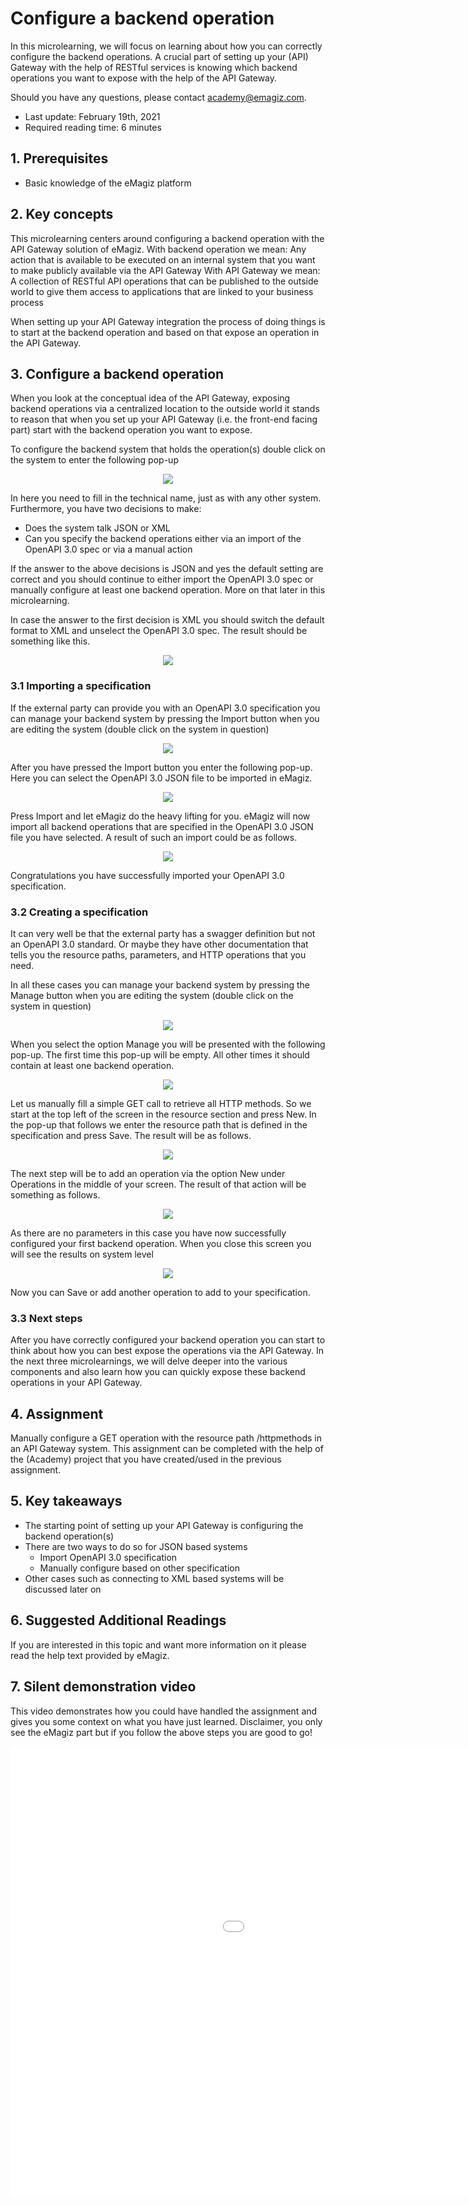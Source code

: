 # Configure a backend operation

In this microlearning, we will focus on learning about how you can correctly configure the backend operations.
A crucial part of setting up your (API) Gateway with the help of RESTful services is knowing which backend operations you want to expose with the help of the API Gateway.

Should you have any questions, please contact academy@emagiz.com.

- Last update: February 19th, 2021
- Required reading time: 6 minutes

## 1. Prerequisites
- Basic knowledge of the eMagiz platform

## 2. Key concepts
This microlearning centers around configuring a backend operation with the API Gateway solution of eMagiz.
With backend operation we mean: Any action that is available to be executed on an internal system that you want to make publicly available via the API Gateway
With API Gateway we mean: A collection of RESTful API operations that can be published to the outside world to give them access to applications that are linked to your business process

When setting up your API Gateway integration the process of doing things is to start at the backend operation and based on that expose an operation in the API Gateway.

## 3. Configure a backend operation

When you look at the conceptual idea of the API Gateway, exposing backend operations via a centralized location to the outside world 
it stands to reason that when you set up your API Gateway (i.e. the front-end facing part) start with the backend operation you want to expose. 

To configure the backend system that holds the operation(s) double click on the system to enter the following pop-up

<p align="center"><img src="../../img/microlearning/ml-configure-backend-operations--system-edit.png"></p>

In here you need to fill in the technical name, just as with any other system. Furthermore, you have two decisions to make:

- Does the system talk JSON or XML
- Can you specify the backend operations either via an import of the OpenAPI 3.0 spec or via a manual action

If the answer to the above decisions is JSON and yes the default setting are correct and you should continue to either import the OpenAPI 3.0 spec or manually configure at least one backend operation.
More on that later in this microlearning.

In case the answer to the first decision is XML you should switch the default format to XML and unselect the OpenAPI 3.0 spec. The result should be something like this.

<p align="center"><img src="../../img/microlearning/ml-configure-backend-operations--system-edit-xml-result.png"></p>

### 3.1 Importing a specification

If the external party can provide you with an OpenAPI 3.0 specification you can manage your backend system by pressing the Import button 
when you are editing the system (double click on the system in question)

<p align="center"><img src="../../img/microlearning/ml-configure-backend-operations--system-edit-manage.png"></p>

After you have pressed the Import button you enter the following pop-up. Here you can select the OpenAPI 3.0 JSON file to be imported in eMagiz.

<p align="center"><img src="../../img/microlearning/ml-configure-backend-operations--import-open-api-pop-up.png"></p>

Press Import and let eMagiz do the heavy lifting for you. eMagiz will now import all backend operations that are specified in the OpenAPI 3.0 JSON file you have selected. 
A result of such an import could be as follows.

<p align="center"><img src="../../img/microlearning/ml-configure-backend-operations--import-open-api-result.png"></p>

Congratulations you have successfully imported your OpenAPI 3.0 specification.

### 3.2 Creating a specification

It can very well be that the external party has a swagger definition but not an OpenAPI 3.0 standard. 
Or maybe they have other documentation that tells you the resource paths, parameters, and HTTP operations that you need. 

In all these cases you can manage your backend system by pressing the Manage button when you are editing the system (double click on the system in question)

<p align="center"><img src="../../img/microlearning/ml-configure-backend-operations--system-edit-manage.png"></p>

When you select the option Manage you will be presented with the following pop-up. The first time this pop-up will be empty. All other times it should contain at least one backend operation.

<p align="center"><img src="../../img/microlearning/ml-configure-backend--manage-pop-up.png"></p>

Let us manually fill a simple GET call to retrieve all HTTP methods. So we start at the top left of the screen in the resource section and press New. 
In the pop-up that follows we enter the resource path that is defined in the specification and press Save. The result will be as follows.

<p align="center"><img src="../../img/microlearning/ml-configure-backend--manage-pop-up-resource-filled-in.png"></p>

The next step will be to add an operation via the option New under Operations in the middle of your screen. The result of that action will be something as follows.

<p align="center"><img src="../../img/microlearning/ml-configure-backend--manage-pop-up-operation-filled-in.png"></p>

As there are no parameters in this case you have now successfully configured your first backend operation. When you close this screen you will see the results on system level

<p align="center"><img src="../../img/microlearning/ml-configure-backend-manage--pop-up-result.png"></p>

Now you can Save or add another operation to add to your specification.

### 3.3 Next steps

After you have correctly configured your backend operation you can start to think about how you can best expose the operations via the API Gateway. 
In the next three microlearnings, we will delve deeper into the various components and also learn how you can quickly expose these backend operations in your API Gateway.

## 4. Assignment

Manually configure a GET operation with the resource path /httpmethods in an API Gateway system.
This assignment can be completed with the help of the (Academy) project that you have created/used in the previous assignment.

## 5. Key takeaways

- The starting point of setting up your API Gateway is configuring the backend operation(s)
- There are two ways to do so for JSON based systems
	- Import OpenAPI 3.0 specification
	- Manually configure based on other specification
- Other cases such as connecting to XML based systems will be discussed later on

## 6. Suggested Additional Readings

If you are interested in this topic and want more information on it please read the help text provided by eMagiz.

## 7. Silent demonstration video

This video demonstrates how you could have handled the assignment and gives you some context on what you have just learned. Disclaimer, you only see the eMagiz part but if you follow the above steps you are good to go!

<iframe width="1280" height="720" src="../../vid/microlearning/microlearning-configure-backend-operation.mp4" frameborder="0" allow="accelerometer; autoplay; clipboard-write; encrypted-media; gyroscope; picture-in-picture" allowfullscreen></iframe>